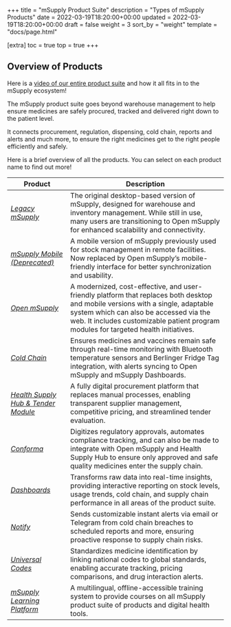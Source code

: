 +++
title = "mSupply Product Suite"
description = "Types of mSupply Products"
date = 2022-03-19T18:20:00+00:00
updated = 2022-03-19T18:20:00+00:00
draft = false
weight = 3
sort_by = "weight"
template = "docs/page.html"

[extra]
toc = true
top = true
+++

## **Overview of Products**
Here is a [video of our entire product suite](https://www.youtube.com/watch?v=-fuMEtkvVeI) and how it all fits in to the mSupply ecosystem! 

The mSupply product suite goes beyond warehouse management to help ensure medicines are safely procured, tracked and delivered right down to the patient level. 

It connects procurement, regulation, dispensing, cold chain, reports and alerts and much more, to ensure the right medicines get to the right people efficiently and safely.

Here is a brief overview of all the products. You can select on each product name to find out more!


| **Product**                  | **Description**                                                                                              |
|------------------------------|--------------------------------------------------------------------------------------------------------------|
| [*Legacy mSupply*](https://docs.msupply.org.nz/)            | The original desktop-based version of mSupply, designed for warehouse and inventory management. While still in use, many users are transitioning to Open mSupply for enhanced scalability and connectivity. |
| [*mSupply Mobile (Deprecated)*](https://docs.msupply.foundation/mobile/introduction/introduction/) | A mobile version of mSupply previously used for stock management in remote facilities. Now replaced by Open mSupply’s mobile-friendly interface for better synchronization and usability. |
| [*Open mSupply*](https://msupply.foundation/open-msupply/cold-chain)              | A modernized, cost-effective, and user-friendly platform that replaces both desktop and mobile versions with a single, adaptable system which can also be accessed via the web. It includes customizable patient program modules for targeted health initiatives. |
| [*Cold Chain*](https://docs.msupply.foundation/coldchain/introduction/)                | Ensures medicines and vaccines remain safe through real-time monitoring with Bluetooth temperature sensors and Berlinger Fridge Tag integration, with alerts syncing to Open mSupply and mSupply Dashboards. |
| [*Health Supply Hub & Tender Module*](https://docs.msupply.foundation/health-supply-hub/introduction/) | A fully digital procurement platform that replaces manual processes, enabling transparent supplier management, competitive pricing, and streamlined tender evaluation. |
| [*Conforma*](https://docs.conforma.nz/)                  | Digitizes regulatory approvals, automates compliance tracking, and can also be made to integrate with Open mSupply and Health Supply Hub to ensure only approved and safe quality medicines enter the supply chain. |
| [*Dashboards*](https://msupply.foundation/open-msupply/data-visualisation)                | Transforms raw data into real-time insights, providing interactive reporting on stock levels, usage trends, cold chain, and supply chain performance in all areas of the product suite. |
| [*Notify*](https://msupply.foundation/open-msupply/notify)                    | Sends customizable instant alerts via email or Telegram from cold chain breaches to scheduled reports and more, ensuring proactive response to supply chain risks. |
| [*Universal Codes*](https://codes.msupply.foundation/browse)           | Standardizes medicine identification by linking national codes to global standards, enabling accurate tracking, pricing comparisons, and drug interaction alerts. |
| [*mSupply Learning Platform*](https://learn.msupply.foundation/my/) | A multilingual, offline-accessible training system to provide courses on all mSupply product suite of products and digital health tools. |


